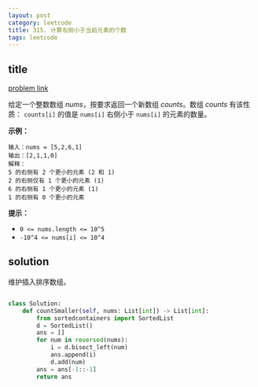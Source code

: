 ```yaml
---
layout: post
category: leetcode
title: 315. 计算右侧小于当前元素的个数
tags: leetcode
---
```


## title
[problem link](https://leetcode-cn.com/problems/count-of-smaller-numbers-after-self/)

给定一个整数数组 *nums*，按要求返回一个新数组 *counts*。数组 *counts* 有该性质： `counts[i]` 的值是 `nums[i]` 右侧小于 `nums[i]` 的元素的数量。

 

**示例：**

```
输入：nums = [5,2,6,1]
输出：[2,1,1,0] 
解释：
5 的右侧有 2 个更小的元素 (2 和 1)
2 的右侧仅有 1 个更小的元素 (1)
6 的右侧有 1 个更小的元素 (1)
1 的右侧有 0 个更小的元素
```

 

**提示：**

- `0 <= nums.length <= 10^5`
- `-10^4 <= nums[i] <= 10^4`

## solution

维护插入排序数组。

```python

class Solution:
    def countSmaller(self, nums: List[int]) -> List[int]:
        from sortedcontainers import SortedList
        d = SortedList()
        ans = []
        for num in reversed(nums):
            i = d.bisect_left(num)
            ans.append(i)
            d.add(num)
        ans = ans[-1::-1]
        return ans
```

